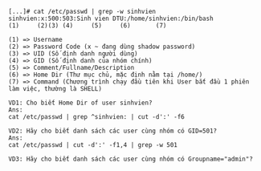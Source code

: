 ﻿```shell
[...]# cat /etc/passwd | grep -w sinhvien
sinhvien:x:500:503:Sinh vien DTU:/home/sinhvien:/bin/bash
(1)     (2)(3) (4)     (5)	   (6)		 (7)

(1) => Username
(2) => Password Code (x ~ đang dùng shadow password)
(3) => UID (Số định danh người dùng)
(4) => GID (Số định danh của nhóm chính)
(5) => Comment/Fullname/Description
(6) => Home Dir (Thư mục chủ, mặc định nằm tại /home/)
(7) => Command (Chương trình chạy đầu tiên khi User bắt đầu 1 phiên làm việc, thường là SHELL)

VD1: Cho biết Home Dir of user sinhvien?
Ans:
cat /etc/passwd | grep ^sinhvien: | cut -d':' -f6

VD2: Hãy cho biết danh sách các user cùng nhóm có GID=501?
Ans:
cat /etc/passwd | cut -d':' -f1,4 | grep -w 501

VD3: Hãy cho biết danh sách các user cùng nhóm có Groupname="admin"?
``````
